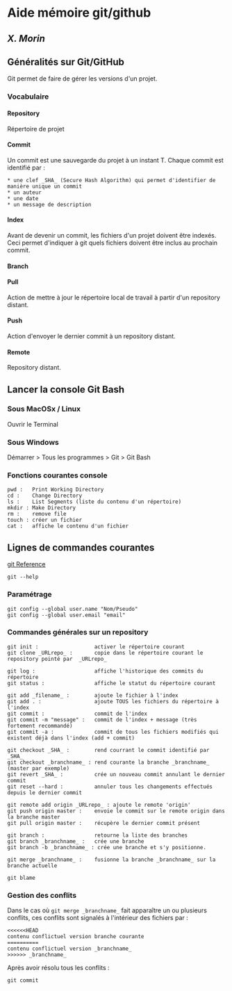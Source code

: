 # Aide mémoire git/github
 _X. Morin_
----

## Généralités sur Git/GitHub

Git permet de faire de gérer les versions d'un projet.

### Vocabulaire

#### Repository

Répertoire de projet

#### Commit

Un commit est une sauvegarde du projet à un instant T. Chaque commit est identifié par :

    * une clef _SHA_ (Secure Hash Algorithm) qui permet d'identifier de manière unique un commit
    * un auteur
    * une date
    * un message de description

#### Index

Avant de devenir un commit, les fichiers d'un projet doivent être indexés.
Ceci permet d'indiquer à git quels fichiers doivent être inclus au prochain commit.

#### Branch

#### Pull

Action de mettre à jour le répertoire local de travail à partir d'un repository distant.

#### Push

Action d'envoyer le dernier commit à un repository distant.

#### Remote

Repository distant.

## Lancer la console Git Bash

### Sous MacOSx / Linux

Ouvrir le Terminal

### Sous Windows

Démarrer > Tous les programmes > Git > Git Bash

### Fonctions courantes console

    pwd :   Print Working Directory
    cd :    Change Directory
    ls :    List Segments (liste du contenu d'un répertoire)
    mkdir : Make Directory
    rm :    remove file
    touch : créer un fichier
    cat :   affiche le contenu d'un fichier

## Lignes de commandes courantes

[git Reference](https://git-scm.com/docs)

    git --help

### Paramétrage

    git config --global user.name "Nom/Pseudo"
    git config --global user.email "email"

### Commandes générales sur un repository

    git init :                  activer le répertoire courant
    git clone _URLrepo_ :       copie dans le répertoire courant le repository pointé par  _URLrepo_

    git log :                   affiche l'historique des commits du répertoire
    git status :                affiche le statut du répertoire courant

    git add _filename_ :        ajoute le fichier à l'index
    git add . :                 ajoute TOUS les fichiers du répertoire à l'index
    git commit :                commit de l'index
    git commit -m "message" :   commit de l'index + message (très fortement recommandé)
    git commit -a :             commit de tous les fichiers modifiés qui existent déjà dans l'index (add + commit)

    git checkout _SHA_ :        rend courrant le commit identifié par _SHA_
    git checkout _branchname_ : rend courante la branche _branchname_ (master par exemple)
    git revert _SHA_ :          crée un nouveau commit annulant le dernier commit
    git reset --hard :          annuler tous les changements effectués depuis le dernier commit

    git remote add origin _URLrepo_ : ajoute le remote 'origin'
    git push origin master :    envoie le commit sur le remote origin dans la branche master
    git pull origin master :    récupère le dernier commit présent

    git branch :                retourne la liste des branches
    git branch _branchname_ :   crée une branche
    git branch -b _branchname_ : crée une branche et s'y positionne.

    git merge _branchname_ :    fusionne la branche _branchname_ sur la branche actuelle

    git blame

### Gestion des conflits
Dans le cas où `git merge _branchname_` fait apparaître un ou plusieurs conflits, ces conflits sont signalés à l'intérieur des fichiers par :

    <<<<<<HEAD
    contenu conflictuel version branche courante
    ==========
    contenu conflictuel version _branchname_
    >>>>>> _branchname_


Après avoir résolu tous les conflits :

    git commit
